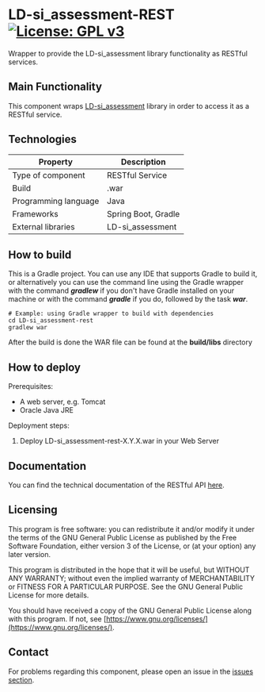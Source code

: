# LD-si_assessment-REST [![License: GPL v3](https://img.shields.io/badge/License-GPLv3-blue.svg)](https://www.gnu.org/licenses/gpl-3.0)
Wrapper to provide the LD-si_assessment library functionality as RESTful services.

## Main Functionality
This component wraps [LD-si_assessment](https://github.com/Learning-Dashboard/LD-si_assessment) library in order to access it as a RESTful service.

## Technologies
| Property | Description |
| -------------------- | ----------------------|
| Type of component    | RESTful Service       |
| Build                | .war                  |
| Programming language | Java                  |
| Frameworks           | Spring Boot, Gradle   |
| External libraries   | LD-si_assessment      |

## How to build
This is a Gradle project. You can use any IDE that supports Gradle to build it, or alternatively you can use the command line using the Gradle wrapper with the command *__gradlew__* if you don't have Gradle installed on your machine or with the command *__gradle__* if you do, followed by the task *__war__*.

```
# Example: using Gradle wrapper to build with dependencies
cd LD-si_assessment-rest
gradlew war
```
After the build is done the WAR file can be found at the __build/libs__ directory

## How to deploy

Prerequisites: 
* A web server, e.g. Tomcat
* Oracle Java JRE

Deployment steps:
1. Deploy LD-si_assessment-rest-X.Y.X.war in your Web Server

## Documentation
You can find the technical documentation of the RESTful API [here](https://learning-dashboard.github.io/LD-si_assessment-REST/).

## Licensing
This program is free software: you can redistribute it and/or modify 	it under the terms of the GNU General Public License as published by 	the Free Software Foundation, either version 3 of the License, or 	 (at your option) any later version.

This program is distributed in the hope that it will be useful, but WITHOUT ANY WARRANTY; without even the implied warranty of MERCHANTABILITY or FITNESS FOR A PARTICULAR PURPOSE.  See the GNU General Public License for more details.

You should have received a copy of the GNU General Public License along with this program.  If not, see [https://www.gnu.org/licenses/](https://www.gnu.org/licenses/).

## Contact
For problems regarding this component, please open an issue in the [issues section](https://github.com/Learning-Dashboard/LD-si_assessment-rest/issues).
